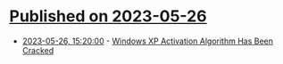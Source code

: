 # [Published on 2023-05-26](index.md)

* [2023-05-26, 15:20:00](https://tech.slashdot.org/story/23/05/26/159250/windows-xp-activation-algorithm-has-been-cracked?utm_source=rss1.0mainlinkanon&utm_medium=feed) - [Windows XP Activation Algorithm Has Been Cracked](https://tech.slashdot.org/story/23/05/26/159250/windows-xp-activation-algorithm-has-been-cracked?utm_source=rss1.0mainlinkanon&utm_medium=feed)
